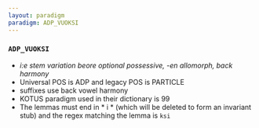 ```yaml
---
layout: paradigm
paradigm: ADP_VUOKSI
---
```

### ` ADP_VUOKSI `

* _i:e stem variation beore optional possessive, -en allomorph, back harmony_
* Universal POS is ADP and legacy POS is PARTICLE
* suffixes use back vowel harmony
* KOTUS paradigm used in their dictionary is 99
* The lemmas must end in * i * (which will be deleted to form an invariant stub) and the regex matching the lemma is ` ksi `
